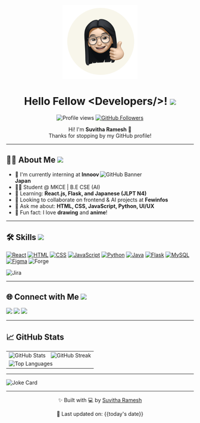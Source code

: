 <p align="center">
  <img width="200" src="https://github.com/Kathryn-Jie/Kathryn-Jie/blob/main/kathryn.png">
</p>

<h1 align="center"> Hello Fellow &lt;Developers/&gt;! <img src="https://raw.githubusercontent.com/MartinHeinz/MartinHeinz/master/wave.gif" width="30px"> </h1>

<p align="center">
  <img src="https://visitor-badge.glitch.me/badge?page_id=suvitha-ramesh.suvitha-ramesh" alt="Profile views"> 
  <a href="https://github.com/suvitha-ramesh"><img src="https://img.shields.io/github/followers/suvitha-ramesh?label=Follow&style=social" alt="GitHub Followers"></a>
</p>

<div align="center">Hi! I'm <strong>Suvitha Ramesh</strong> 🌸<br>Thanks for stopping by my GitHub profile!</div>

---

<h2>👩‍💻 About Me <img src="https://media0.giphy.com/media/KDDpcKigbfFpnejZs6/giphy.gif" width="80px"></h2>

<img align="right" width="50%" alt="GitHub Banner" src="https://raw.githubusercontent.com/onimur/.github/master/.resources/git-header.svg">

<ul>
  <li>🔭 I'm currently interning at <strong>Innoov Japan</strong></li>
  <li>👩‍🎓 Student @ MKCE | B.E CSE (AI)</li>
  <li>🌱 Learning: <strong>React.js, Flask, and Japanese (JLPT N4)</strong></li>
  <li>👯 Looking to collaborate on frontend & AI projects at <strong>Fewinfos</strong></li>
  <li>💬 Ask me about: <strong>HTML, CSS, JavaScript, Python, UI/UX</strong></li>
  <li>🎨 Fun fact: I love <strong>drawing</strong> and <strong>anime</strong>!</li>
</ul>

---

<h2>🛠 Skills <img src="https://media2.giphy.com/media/QssGEmpkyEOhBCb7e1/giphy.gif" width="32px"></h2>

<a href="#"><img width="32px" src="https://raw.githubusercontent.com/rahulbanerjee26/githubAboutMeGenerator/main/icons/reactjs.svg" alt="React"></a>
<a href="#"><img width="32px" src="https://raw.githubusercontent.com/rahulbanerjee26/githubAboutMeGenerator/main/icons/html.svg" alt="HTML"></a>
<a href="#"><img width="32px" src="https://raw.githubusercontent.com/rahulbanerjee26/githubAboutMeGenerator/main/icons/css.svg" alt="CSS"></a>
<a href="#"><img width="32px" src="https://raw.githubusercontent.com/rahulbanerjee26/githubAboutMeGenerator/main/icons/javascript.svg" alt="JavaScript"></a>
<a href="#"><img width="32px" src="https://raw.githubusercontent.com/rahulbanerjee26/githubAboutMeGenerator/main/icons/python.svg" alt="Python"></a>
<a href="#"><img width="32px" src="https://raw.githubusercontent.com/rahulbanerjee26/githubAboutMeGenerator/main/icons/java.svg" alt="Java"></a>
<a href="#"><img width="32px" src="https://raw.githubusercontent.com/rahulbanerjee26/githubAboutMeGenerator/main/icons/flask.svg" alt="Flask"></a>
<a href="#"><img width="32px" src="https://raw.githubusercontent.com/rahulbanerjee26/githubAboutMeGenerator/main/icons/mysql.svg" alt="MySQL"></a>
<a href="#"><img width="32px" src="https://raw.githubusercontent.com/rahulbanerjee26/githubAboutMeGenerator/main/icons/figma.svg" alt="Figma"></a>
![Forge](https://img.shields.io/badge/Atlassian%20Forge-0052CC?logo=atlassian&logoColor=white&style=for-the-badge)

 <img src="https://cdn.jsdelivr.net/gh/devicons/devicon/icons/jira/jira-original.svg" height="40" alt="Jira" /> 
 
---

<h2>🌐 Connect with Me <img src="https://raw.githubusercontent.com/ShahriarShafin/ShahriarShafin/main/Assets/handshake.gif" width="100px"> </h2>

<p>
  <a href="https://www.linkedin.com/in/suvitha-ramesh"><img width="32px" src="https://raw.githubusercontent.com/rahulbanerjee26/githubAboutMeGenerator/main/icons/linked-in-alt.svg"></a>
  <a href="https://github.com/suvitha-ramesh"><img width="32px" src="https://raw.githubusercontent.com/rahulbanerjee26/githubAboutMeGenerator/main/icons/github.svg"></a>
  <a href="https://www.fewinfos.com"><img width="32px" src="https://raw.githubusercontent.com/rahulbanerjee26/githubAboutMeGenerator/main/icons/portfolio.png"></a>
</p>

---

<h2>📈 GitHub Stats</h2>

<table>
  <tr>
    <td><img src="https://github-readme-stats.vercel.app/api?username=suvitha-ramesh&show_icons=true&theme=tokyonight" alt="GitHub Stats"></td>
    <td><img src="https://github-readme-streak-stats.herokuapp.com/?user=suvitha-ramesh&theme=tokyonight" alt="GitHub Streak"></td>
  </tr>
  <tr>
    <td colspan="2"><img src="https://github-readme-stats.vercel.app/api/top-langs/?username=suvitha-ramesh&layout=compact&theme=tokyonight" alt="Top Languages"></td>
  </tr>
</table>

---

<p><img src="https://readme-jokes.vercel.app/api?theme=tokyonight" alt="Joke Card"></p>

---

<p align="center">✨ Built with 💻 by <a href="https://github.com/suvitha-ramesh">Suvitha Ramesh</a></p>
<p align="center">📝 Last updated on: {{today's date}}</p>
